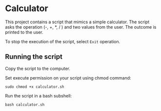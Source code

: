 # Calculator
This project contains a script that mimics a simple calculator.
The script asks the operation (-, +, *, / ) and two values from the user. The outcome is printed to the user.

To stop the execution of the script, select `Exit` operation.

## Running the script

Copy the script to the computer.

Set execute permission on your script using chmod command:
```
sudo chmod +x calculator.sh
```

Run the script in a bash subshell:
```
bash calculator.sh
```